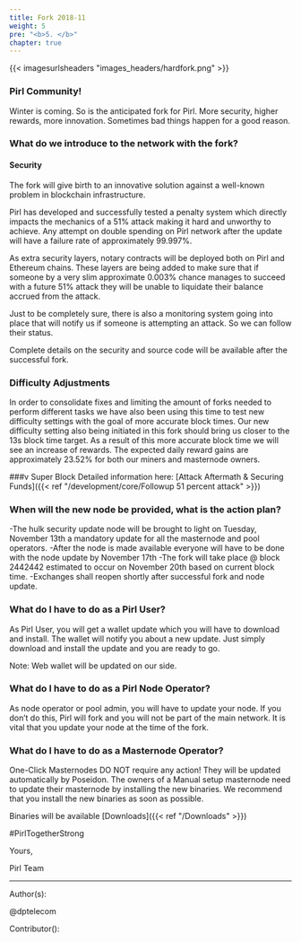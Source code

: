 ```yaml
---
title: Fork 2018-11
weight: 5
pre: "<b>5. </b>"
chapter: true
---
```


{{< imagesurlsheaders "images_headers/hardfork.png"  >}}

### Pirl Community!

Winter is coming. So is the anticipated fork for Pirl.
More security, higher rewards, more innovation. Sometimes bad things happen for a good reason.


### What do we introduce to the network with the fork?


#### Security


The fork will give birth to an innovative solution against a well-known problem in blockchain infrastructure.


Pirl has developed and successfully tested a penalty system which directly impacts the mechanics of a 51% attack making it hard and unworthy to achieve. Any attempt on double spending on Pirl network after the update will have a failure rate of approximately 99.997%.


As extra security layers, notary contracts will be deployed both on Pirl and Ethereum chains. These layers are being added to make sure that if someone by a very slim approximate 0.003% chance manages to succeed with a future 51% attack they will be unable to liquidate their balance accrued from the attack.


Just to be completely sure, there is also a monitoring system going into place that will notify us if someone is attempting an attack. So we can follow their status.


Complete details on the security and source code will be available after the successful fork.


### Difficulty Adjustments


In order to consolidate fixes and limiting the amount of forks needed to perform different tasks we have also been using this time to test new difficulty settings with the goal of more accurate block times. Our new difficulty setting also being initiated in this fork should bring us closer to the 13s block time target. As a result of this more accurate block time we will see an increase of rewards. The expected daily reward gains are approximately 23.52% for both our miners and masternode owners.


###v Super Block
Detailed information here: [Attack Aftermath & Securing Funds]({{< ref "/development/core/Followup 51 percent attack" >}})


### When will the new node be provided, what is the action plan?


-The hulk security update node will be brought to light on Tuesday, November 13th a mandatory update for all the masternode and pool operators.
-After the node is made available everyone will have to be done with the node update by November 17th
-The fork will take place @ block 2442442 estimated to occur on November 20th based on current block time.
-Exchanges shall reopen shortly after successful fork and node update.


### What do I have to do as a Pirl User?


As Pirl User, you will get a wallet update which you will have to download and install. The wallet will notify you about a new update.
Just simply download and install the update and you are ready to go.


Note: Web wallet will be updated on our side.


### What do I have to do as a Pirl Node Operator?


As node operator or pool admin, you will have to update your node.
If you don’t do this, Pirl will fork and you will not be part of the main network.
It is vital that you update your node at the time of the fork.


### What do I have to do as a Masternode Operator?
One-Click Masternodes DO NOT require any action! They will be updated automatically by Poseidon.
The owners of a Manual setup masternode need to update their masternode by installing the new binaries.
We recommend that you install the new binaries as soon as possible.


Binaries will be available [Downloads]({{< ref "/Downloads" >}})

 
#PirlTogetherStrong


Yours,

Pirl Team


---
Author(s):  

@dptelecom  

Contributor():
